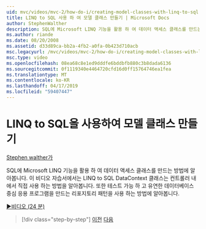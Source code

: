 ```yaml
---
uid: mvc/videos/mvc-2/how-do-i/creating-model-classes-with-linq-to-sql
title: LINQ to SQL 사용 하 여 모델 클래스 만들기 | Microsoft Docs
author: StephenWalther
description: SQL에 Microsoft LINQ 기능을 활용 하 여 데이터 액세스 클래스를 만드는 방법에 알아봅니다. 이 비디오 자습서에서는 LINQ to SQL DataContext를 사용 하는 방법 알아보기...
ms.author: riande
ms.date: 08/20/2008
ms.assetid: d33d89ca-bb2a-4fb2-a0fa-0b423d710acb
msc.legacyurl: /mvc/videos/mvc-2/how-do-i/creating-model-classes-with-linq-to-sql
msc.type: video
ms.openlocfilehash: 08ea68c8e1ed9dddfe6bddbfb880c3b8dada6136
ms.sourcegitcommit: 0f1119340e4464720cfd16d0ff15764746ea1fea
ms.translationtype: MT
ms.contentlocale: ko-KR
ms.lasthandoff: 04/17/2019
ms.locfileid: "59407447"
---
```

# <a name="creating-model-classes-with-linq-to-sql"></a>LINQ to SQL을 사용하여 모델 클래스 만들기

[Stephen walther가](https://github.com/StephenWalther)

SQL에 Microsoft LINQ 기능을 활용 하 여 데이터 액세스 클래스를 만드는 방법에 알아봅니다. 이 비디오 자습서에서는 LINQ to SQL DataContext 클래스는 컨트롤러 내에서 직접 사용 하는 방법을 알아봅니다. 또한 테스트 가능 하 고 유연한 데이터베이스 중심 응용 프로그램을 만드는 리포지토리 패턴을 사용 하는 방법에 알아봅니다.

[&#9654;비디오 (24 분)](https://channel9.msdn.com/Blogs/ASP-NET-Site-Videos/creating-model-classes-with-linq-to-sql)

> [!div class="step-by-step"]
> [이전](creating-custom-html-helpers.md)
> [다음](displaying-a-table-of-database-data.md)
